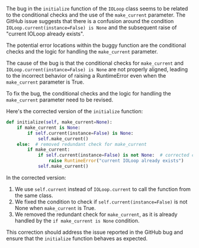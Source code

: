 The bug in the `initialize` function of the `IOLoop` class seems to be related to the conditional checks and the use of the `make_current` parameter. The GitHub issue suggests that there is a confusion around the condition `IOLoop.current(instance=False) is None` and the subsequent raise of "current IOLoop already exists".

The potential error locations within the buggy function are the conditional checks and the logic for handling the `make_current` parameter.

The cause of the bug is that the conditional checks for `make_current` and `IOLoop.current(instance=False) is None` are not properly aligned, leading to the incorrect behavior of raising a RuntimeError even when the `make_current` parameter is True.

To fix the bug, the conditional checks and the logic for handling the `make_current` parameter need to be revised.

Here's the corrected version of the `initialize` function:

```python
def initialize(self, make_current=None):
    if make_current is None:
        if self.current(instance=False) is None:
            self.make_current()
    else:  # removed redundant check for make_current
        if make_current:
            if self.current(instance=False) is not None:  # corrected condition
                raise RuntimeError("current IOLoop already exists")
            self.make_current()
```

In the corrected version:
1. We use `self.current` instead of `IOLoop.current` to call the function from the same class.
2. We fixed the condition to check if `self.current(instance=False)` is not None when `make_current` is True.
3. We removed the redundant check for `make_current`, as it is already handled by the `if make_current is None` condition.

This correction should address the issue reported in the GitHub bug and ensure that the `initialize` function behaves as expected.